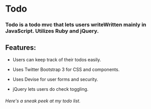# Todo

### Todo is a todo mvc that lets users writeWritten mainly in JavaScript. Utilizes Ruby and jQuery.

## Features: 

* Users can keep track of their todos easily.

* Uses Twitter Bootstrap 3 for CSS and components.

* Uses Devise for user forms and security.

* jQuery lets users do check toggling.

###### Here's a sneak peek at my todo list.